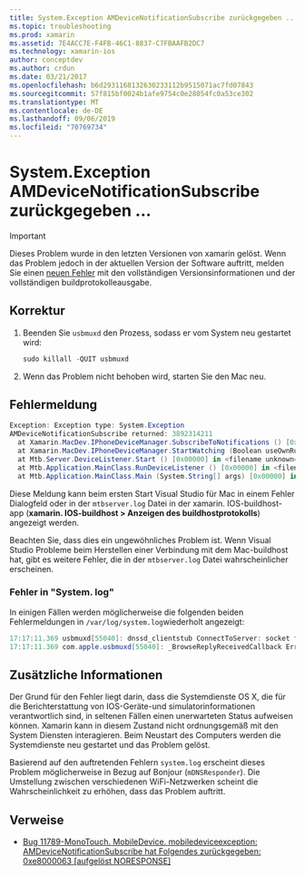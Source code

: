 ```yaml
---
title: System.Exception AMDeviceNotificationSubscribe zurückgegeben ...
ms.topic: troubleshooting
ms.prod: xamarin
ms.assetid: 7E4ACC7E-F4FB-46C1-8837-C7FBAAFB2DC7
ms.technology: xamarin-ios
author: conceptdev
ms.author: crdun
ms.date: 03/21/2017
ms.openlocfilehash: b6d2931168132630233112b9515071ac7fd07843
ms.sourcegitcommit: 57f815bf0024b1afe9754c0e28054fc0a53ce302
ms.translationtype: MT
ms.contentlocale: de-DE
ms.lasthandoff: 09/06/2019
ms.locfileid: "70769734"
---
```

# <a name="systemexception-amdevicenotificationsubscribe-returned-"></a>System.Exception AMDeviceNotificationSubscribe zurückgegeben ...

> [!IMPORTANT]
> Dieses Problem wurde in den letzten Versionen von xamarin gelöst. Wenn das Problem jedoch in der aktuellen Version der Software auftritt, melden Sie einen [neuen Fehler](~/cross-platform/troubleshooting/questions/howto-file-bug.md) mit den vollständigen Versionsinformationen und der vollständigen buildprotokolleausgabe.

## <a name="fix"></a>Korrektur

1. Beenden Sie `usbmuxd` den Prozess, sodass er vom System neu gestartet wird:

    ```csharp
    sudo killall -QUIT usbmuxd
    ```

2. Wenn das Problem nicht behoben wird, starten Sie den Mac neu.

## <a name="error-message"></a>Fehlermeldung

```csharp
Exception: Exception type: System.Exception
AMDeviceNotificationSubscribe returned: 3892314211
  at Xamarin.MacDev.IPhoneDeviceManager.SubscribeToNotifications () [0x00000] in <filename unknown="">:0
  at Xamarin.MacDev.IPhoneDeviceManager.StartWatching (Boolean useOwnRunloop) [0x00000] in <filename unknown="">:0
  at Mtb.Server.DeviceListener.Start () [0x00000] in <filename unknown="">:0
  at Mtb.Application.MainClass.RunDeviceListener () [0x00000] in <filename unknown="">:0
  at Mtb.Application.MainClass.Main (System.String[] args) [0x00000] in <filename unknown="">:0
```

Diese Meldung kann beim ersten Start Visual Studio für Mac in einem Fehler Dialogfeld oder in der `mtbserver.log` Datei in der xamarin. IOS-buildhost-app (**xamarin. IOS-buildhost > Anzeigen des buildhostprotokolls**) angezeigt werden.

Beachten Sie, dass dies ein ungewöhnliches Problem ist. Wenn Visual Studio Probleme beim Herstellen einer Verbindung mit dem Mac-buildhost hat, gibt es weitere Fehler, die in der `mtbserver.log` Datei wahrscheinlicher erscheinen.

### <a name="errors-in-systemlog"></a>Fehler in "System. log"

In einigen Fällen werden möglicherweise die folgenden beiden Fehlermeldungen in `/var/log/system.log`wiederholt angezeigt:

```csharp
17:17:11.369 usbmuxd[55040]: dnssd_clientstub ConnectToServer: socket failed 24 Too many open files
17:17:11.369 com.apple.usbmuxd[55040]: _BrowseReplyReceivedCallback Error doing DNSServiceResolve(): -65539
```

## <a name="additional-information"></a>Zusätzliche Informationen

Der Grund für den Fehler liegt darin, dass die Systemdienste OS X, die für die Berichterstattung von IOS-Geräte-und simulatorinformationen verantwortlich sind, in seltenen Fällen einen unerwarteten Status aufweisen können. Xamarin kann in diesem Zustand nicht ordnungsgemäß mit den System Diensten interagieren. Beim Neustart des Computers werden die Systemdienste neu gestartet und das Problem gelöst.

Basierend auf den auftretenden Fehlern `system.log` erscheint dieses Problem möglicherweise in Bezug auf Bonjour (`mDNSResponder`). Die Umstellung zwischen verschiedenen WiFi-Netzwerken scheint die Wahrscheinlichkeit zu erhöhen, dass das Problem auftritt.

## <a name="references"></a>Verweise

* [Bug 11789-MonoTouch. MobileDevice. mobiledeviceexception: AMDeviceNotificationSubscribe hat Folgendes zurückgegeben: 0xe8000063 [aufgelöst NORESPONSE]](https://bugzilla.xamarin.com/show_bug.cgi?id=11789)
